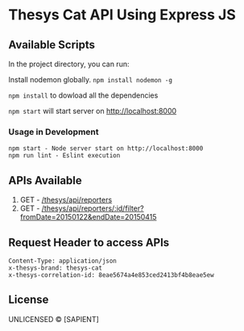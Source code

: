 # Thesys Cat API Using Express JS

## Available Scripts
In the project directory, you can run:

Install nodemon globally. `npm install nodemon -g`

`npm install` to dowload all the dependencies

`npm start` will start server on [http://localhost:8000](http://localhost:8000)


### Usage in Development

    npm start - Node server start on http://localhost:8000
    npm run lint - Eslint execution


## APIs Available
   1. GET - [/thesys/api/reporters](http://localhost:3000/thesys/api/reporters)
   2. GET - [/thesys/api/reporters/:id/filter?fromDate=20150122&endDate=20150415](http://localhost:3000/thesys/api/reporters/3bf4b8eae5674a4e853ced241e832016/filter?fromDate=20150122&endDate=20150415)


## Request Header to access APIs

    Content-Type: application/json
    x-thesys-brand: thesys-cat
    x-thesys-correlation-id: 8eae5674a4e853ced2413bf4b8eae5ew

## License

UNLICENSED © [SAPIENT]
